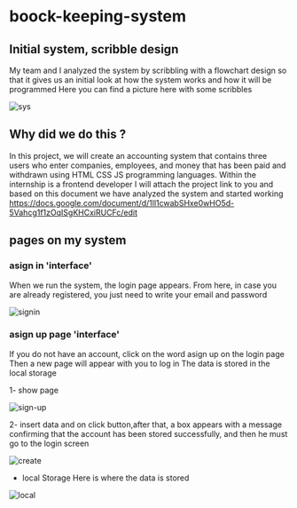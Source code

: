 # boock-keeping-system
## Initial system, scribble design
My team and I analyzed the system by scribbling with a flowchart design so that it gives us an initial look at how the system works and how it will be programmed
Here you can find a picture here with some scribbles

![sys](https://user-images.githubusercontent.com/52491098/177000059-9896f547-5685-4879-ac6b-5646ac017936.PNG)

## Why did we do this ?
In this project, we will create an accounting system that contains three users who enter companies, employees, and money that has been paid and withdrawn using HTML CSS JS programming languages. Within the internship is a frontend developer
I will attach the project link to you and based on this document we have analyzed the system and started working 
https://docs.google.com/document/d/1ll1cwabSHxe0wHO5d-5Vahcg1f1zOqISgKHCxiRUCFc/edit

## pages on my system 
### asign in 'interface'
When we run the system, the login page appears. From here, in case you are already registered, you just need to write your email and password

![signin](https://user-images.githubusercontent.com/52491098/176999818-12e172ea-3a13-491e-9046-4ba7c43c58a4.PNG)

### asign up page 'interface'
If you do not have an account, click on the word asign up on the login page
Then a new page will appear with you to log in
The data is stored in the local storage

1- show page

![sign-up](https://user-images.githubusercontent.com/52491098/177000226-b44543a9-dca1-4ba8-8bfa-04bac19105a4.PNG)


2- insert data and on click button,after that, a box appears with a message confirming that the account has been stored successfully, and then he must go to the login screen


![create](https://user-images.githubusercontent.com/52491098/177001614-71d64b0d-37a1-4808-93c0-959de285da55.PNG)

* local Storage
Here is where the data is stored

![local](https://user-images.githubusercontent.com/52491098/177001886-a13eb19d-2633-41d2-9b41-f814ba0a0a73.PNG)



